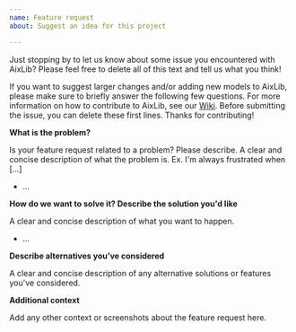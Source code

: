 ```yaml
---
name: Feature request
about: Suggest an idea for this project

---
```


Just stopping by to let us know about some issue you encountered with AixLib? Please feel free to delete all of this text and tell us what you think!

If you want to suggest larger changes and/or adding new models to AixLib, please make sure to briefly answer the following few questions. For more information on how to contribute to AixLib, see our [Wiki](https://github.com/RWTH-EBC/AixLib/wiki). Before submitting the issue, you can delete these first lines. Thanks for contributing!

**What is the problem?**

Is your feature request related to a problem? Please describe.
A clear and concise description of what the problem is. Ex. I'm always frustrated when [...]

- ...

**How do we want to solve it? Describe the solution you'd like**

A clear and concise description of what you want to happen.

- ...

**Describe alternatives you've considered**

A clear and concise description of any alternative solutions or features you've considered.

**Additional context**

Add any other context or screenshots about the feature request here.
